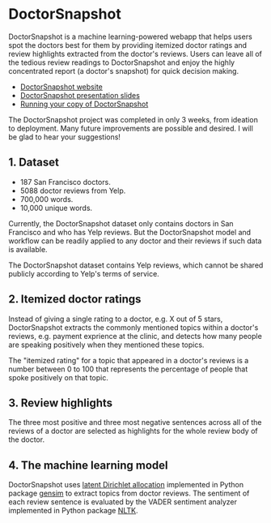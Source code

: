 # DoctorSnapshot
DoctorSnapshot is a machine learning-powered webapp that helps users spot the doctors best for them by providing itemized doctor ratings and review highlights extracted from the doctor's reviews. Users can leave all of the tedious review readings to DoctorSnapshot and enjoy the highly concentrated report (a doctor's snapshot) for quick decision making.

* [DoctorSnapshot website](http://doctorsnapshot.herokuapp.com/)
* [DoctorSnapshot presentation slides](http://slides.com/nwangpierse/doctorsnapshot_slides)
* [Running your copy of DoctorSnapshot](https://github.com/nuowang/DoctorSnapshot/tree/master/webapp)

The DoctorSnapshot project was completed in only 3 weeks, from ideation to deployment. Many future improvements are possible and desired. I will be glad to hear your suggestions!

## 1. Dataset
* 187 San Francisco doctors.
* 5088 doctor reviews from Yelp.
* 700,000 words.
* 10,000 unique words.

Currently, the DoctorSnapshot dataset only contains doctors in San Francisco and who has Yelp reviews. But the DoctorSnapshot model and workflow can be readily applied to any doctor and their reviews if such data is available.

The DoctorSnapshot dataset contains Yelp reviews, which cannot be shared publicly according to Yelp's terms of service.

## 2. Itemized doctor ratings
Instead of giving a single rating to a doctor, e.g. X out of 5 stars, DoctorSnapshot extracts the commonly mentioned topics within a doctor's reviews, e.g. payment exprience at the clinic, and detects how many people are speaking positively when they mentioned these topics.

The "itemized rating" for a topic that appeared in a doctor's reviews is a number between 0 to 100 that represents the percentage of people that spoke positively on that topic.

## 3. Review highlights
The three most positive and three most negative sentences across all of the reviews of a doctor are selected as highlights for the whole review body of the doctor.

## 4. The machine learning model
DoctorSnapshot uses [latent Dirichlet allocation](https://en.wikipedia.org/wiki/Latent_Dirichlet_allocation) implemented in Python package [gensim](https://radimrehurek.com/gensim/) to extract topics from doctor reviews. The sentiment of each review sentence is evaluated by the VADER sentiment analyzer implemented in Python package [NLTK](http://www.nltk.org/).
